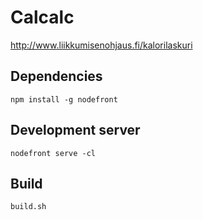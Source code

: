 # Calcalc

http://www.liikkumisenohjaus.fi/kalorilaskuri

## Dependencies
    npm install -g nodefront

## Development server

    nodefront serve -cl

## Build

    build.sh
